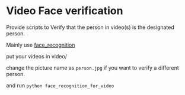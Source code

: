 # Video Face verification

Provide scripts to Verify that the person in video(s) is the designated person.

Mainly use [face_recognition](https://github.com/ageitgey/face_recognition)

put your videos in video/

change the picture name as `person.jpg` if you want to verify a different person.

and run `python face_recognition_for_video`
